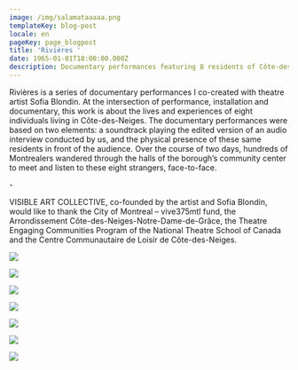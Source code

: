 ```yaml
---
image: /img/salamataaaaa.png
templateKey: blog-post
locale: en
pageKey: page_blogpost
title: 'Rivières '
date: 1965-01-01T18:00:00.000Z
description: Documentary performances featuring 8 residents of Côte-des-Neiges.
---
```

Rivières is a series of documentary performances I co-created with theatre artist Sofia Blondin. At the intersection of performance, installation and documentary, this work is about the lives and experiences of eight individuals living in Côte-des-Neiges. The documentary performances were based on two elements: a soundtrack playing the edited version of an audio interview conducted by us, and the physical presence of these same residents in front of the audience. Over the course of two days, hundreds of Montrealers wandered through the halls of the borough’s community center to meet and listen to these eight strangers, face-to-face.

\-

VISIBLE ART COLLECTIVE, co-founded by the artist and Sofia Blondin, would like to thank the City of Montreal – vive375mtl fund, the Arrondissement Côte-des-Neiges-Notre-Dame-de-Grâce, the Theatre Engaging Communities Program of the National Theatre School of Canada and the Centre Communautaire de Loisir de Côte-des-Neiges.

![](/img/jun.jpg)

![](/img/eunice-copy.jpg)

![](/img/modibo-copy.jpeg)

![](/img/wasen-copy.jpg)

![](/img/mado.jpg)

![](/img/madeleine-copy.jpg)

![](/img/marc-copy.jpg)
